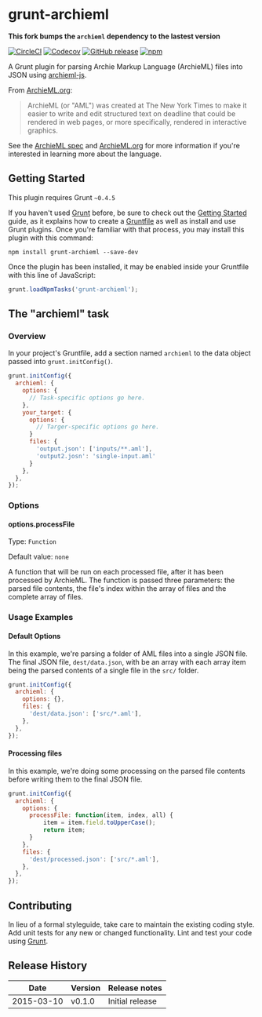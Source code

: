 # grunt-archieml

**This fork bumps the `archieml` dependency to the lastest version**

[![CircleCI](https://img.shields.io/circleci/project/achavez/grunt-archieml.svg)](https://circleci.com/gh/achavez/grunt-archieml) [![Codecov](https://img.shields.io/codecov/c/github/achavez/grunt-archieml.svg)](https://codecov.io/github/achavez/grunt-archieml) [![GitHub release](https://img.shields.io/github/release/achavez/grunt-archieml.svg)]() [![npm](https://img.shields.io/npm/v/grunt-archieml.svg)](https://www.npmjs.com/package/grunt-archieml)

A Grunt plugin for parsing Archie Markup Language (ArchieML) files into JSON using [archieml-js](https://github.com/newsdev/archieml-js).

From [ArchieML.org](http://archieml.org/):

> ArchieML (or "AML") was created at The New York Times to make it easier to write and edit structured text on deadline that could be rendered in web pages, or more specifically, rendered in interactive graphics.

See the [ArchieML spec](http://archieml.org/spec/1.0/CR-20150306.html) and [ArchieML.org](http://archieml.org/) for more information if you're interested in learning more about the language.

## Getting Started
This plugin requires Grunt `~0.4.5`

If you haven't used [Grunt](http://gruntjs.com/) before, be sure to check out the [Getting Started](http://gruntjs.com/getting-started) guide, as it explains how to create a [Gruntfile](http://gruntjs.com/sample-gruntfile) as well as install and use Grunt plugins. Once you're familiar with that process, you may install this plugin with this command:

```shell
npm install grunt-archieml --save-dev
```

Once the plugin has been installed, it may be enabled inside your Gruntfile with this line of JavaScript:

```js
grunt.loadNpmTasks('grunt-archieml');
```

## The "archieml" task

### Overview
In your project's Gruntfile, add a section named `archieml` to the data object passed into `grunt.initConfig()`.

```js
grunt.initConfig({
  archieml: {
    options: {
      // Task-specific options go here.
    },
    your_target: {
      options: {
        // Targer-specific options go here.
      }
      files: {
        'output.json': ['inputs/**.aml'],
        'output2.josn': 'single-input.aml'
      }
    },
  },
});
```

### Options

#### options.processFile
Type: `Function`

Default value: `none`

A function that will be run on each processed file, after it has been processed by ArchieML. The function is passed three parameters: the parsed file contents, the file's index within the array of files and the complete array of files.

### Usage Examples

#### Default Options
In this example, we're parsing a folder of AML files into a single JSON file. The final JSON file, `dest/data.json`, with be an array with each array item being the parsed contents of a single file in the `src/` folder.

```js
grunt.initConfig({
  archieml: {
    options: {},
    files: {
      'dest/data.json': ['src/*.aml'],
    },
  },
});
```

#### Processing files
In this example, we're doing some processing on the parsed file contents before writing them to the final JSON file.

```js
grunt.initConfig({
  archieml: {
    options: {
      processFile: function(item, index, all) {
          item = item.field.toUpperCase();
          return item;
      }
    },
    files: {
      'dest/processed.json': ['src/*.aml'],
    },
  },
});
```

## Contributing
In lieu of a formal styleguide, take care to maintain the existing coding style. Add unit tests for any new or changed functionality. Lint and test your code using [Grunt](http://gruntjs.com/).

## Release History
| Date | Version | Release notes |
|---|---|---|
| 2015-03-10 | v0.1.0 | Initial release |
